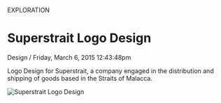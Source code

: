 <p class="type">EXPLORATION</p>

# Superstrait Logo Design

<p class="meta">Design  /  Friday, March 6, 2015 12:43:48pm</p>

Logo Design for Superstrait, a company engaged in the distribution and shipping of goods based in the Straits of Malacca.

![Superstrait Logo Design](https://farooq-agent.web.app/assets/images/works/large/kd31xZy1_work_image.png)
